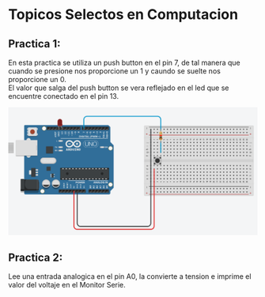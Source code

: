 # Topicos Selectos en Computacion

## Practica 1:
<p>
  En esta practica se utiliza un push button en el pin 7, de tal manera que cuando
  se presione nos proporcione un 1 y caundo se suelte nos proporcione un 0. <br>
  El valor que salga del push button se vera reflejado en el led que se encuentre
  conectado en el pin 13.

  ![](https://github.com/Ricardo-Macias/Topicos_Selectos_en_Computacion/blob/main/Practica_1/Practica_1.png)
</p>

## Practica 2:
<p>
  Lee una entrada analogica en el pin A0, la convierte a tension e imprime el 
  valor del voltaje en el Monitor Serie.
</p>
